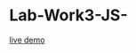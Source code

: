# Lab-Work3-JS-

[live demo](https://raw.githack.com/jeremy-hb/Lab-Work3-JS-/main/lab%20work%203%20Sellam%20Jeremy/Index.html)
